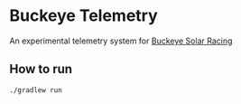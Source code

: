 # Buckeye Telemetry

An experimental telemetry system for [Buckeye Solar Racing](https://buckeyesolar.org)

## How to run

```
./gradlew run
```

